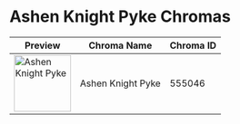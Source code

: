 # Ashen Knight Pyke Chromas

| Preview | Chroma Name | Chroma ID |
|---|---|---|
| <img src='https://raw.communitydragon.org/latest/plugins/rcp-be-lol-game-data/global/default/v1/champion-chroma-images/555/555046.png' alt='Ashen Knight Pyke' width='100'> | Ashen Knight Pyke | 555046 |
